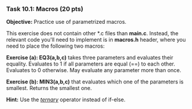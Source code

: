 ### Task 10.1: Macros (20 pts)

**Objective:** Practice use of parametrized macros.

This exercise does not contain other *.c files than
**main.c**. Instead, the relevant code you'll
need to implement is in **macros.h** header, where you need to
place the following two macros:

**Exercise (a): EQ3(a,b,c)** takes three parameters and evaluates their
  equality. Evaluates to 1 if all parameters are equal (==) to each other.
  Evaluates to 0 otherwise. May evaluate any parameter more than once.

**Exercise (b): MIN3(a,b,c)** that evaluates which one of the parameters is
  smallest. Returns the smallest one.

**Hint:** Use the *[ternary](https://en.wikipedia.org/wiki/%3F:#C)* operator
instead of if-else.
